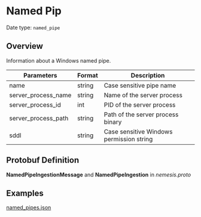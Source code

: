 # Named Pip
Date type: `named_pipe`

## Overview
Information about a Windows named pipe.

| Parameters          | Format | Description                              |
| ------------------- | ------ | ---------------------------------------- |
| name                | string | Case sensitive pipe name                 |
| server_process_name | string | Name of the server process               |
| server_process_id   | int    | PID of the server process                |
| server_process_path | string | Path of the server process binary        |
| sddl                | string | Case sensitive Windows permission string |

## Protobuf Definition

**NamedPipeIngestionMessage** and **NamedPipeIngestion** in *nemesis.proto*

## Examples

[named_pipes.json](https://github.com/SpecterOps/Nemesis/blob/main/sample_files/structured/named_pipes.json)
